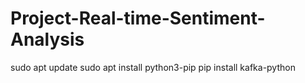 ﻿# Project-Real-time-Sentiment-Analysis

sudo apt update
sudo apt install python3-pip
pip install kafka-python
